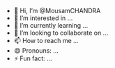 - 👋 Hi, I’m @MousamCHANDRA
- 👀 I’m interested in ...
- 🌱 I’m currently learning ...
- 💞️ I’m looking to collaborate on ...
- 📫 How to reach me ...
- 😄 Pronouns: ...
- ⚡ Fun fact: ...

<!---
MousamCHANDRA/MousamCHANDRA is a ✨ special ✨ repository because its `README.md` (this file) appears on your GitHub profile.
You can click the Preview link to take a look at your changes.
--->
